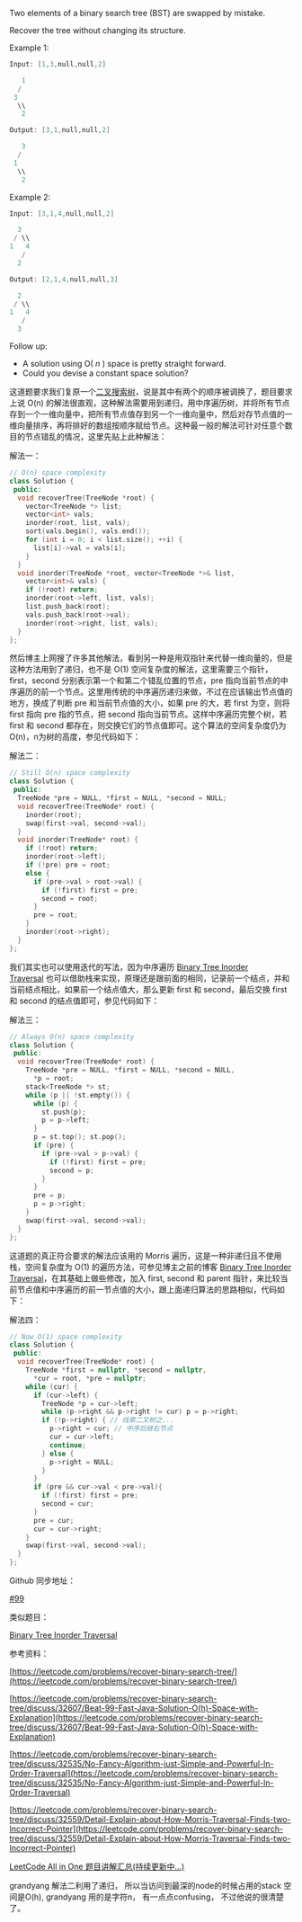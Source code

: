 Two elements of a binary search tree (BST) are swapped by mistake.

Recover the tree without changing its structure.

Example 1:

```cpp
Input: [1,3,null,null,2]

   1
  /
 3
  \\
   2

Output: [3,1,null,null,2]

   3
  /
 1
  \\
   2
```

Example 2:

```cpp
Input: [3,1,4,null,null,2]

  3
 / \\
1   4
   /
  2

Output: [2,1,4,null,null,3]

  2
 / \\
1   4
   /
  3
```

Follow up:

- A solution using O( _n_ ) space is pretty straight forward.
- Could you devise a constant space solution?

这道题要求我们复原一个[二叉搜索树](http://zh.wikipedia.org/wiki/%E4%BA%8C%E5%85%83%E6%90%9C%E5%B0%8B%E6%A8%B9)，说是其中有两个的顺序被调换了，题目要求上说 O(n) 的解法很直观，这种解法需要用到递归，用中序遍历树，并将所有节点存到一个一维向量中，把所有节点值存到另一个一维向量中，然后对存节点值的一维向量排序，再将排好的数组按顺序赋给节点。这种最一般的解法可针对任意个数目的节点错乱的情况，这里先贴上此种解法：

解法一：

```cpp
// O(n) space complexity
class Solution {
 public:
  void recoverTree(TreeNode *root) {
    vector<TreeNode *> list;
    vector<int> vals;
    inorder(root, list, vals);
    sort(vals.begin(), vals.end());
    for (int i = 0; i < list.size(); ++i) {
      list[i]->val = vals[i];
    }
  }
  void inorder(TreeNode *root, vector<TreeNode *>& list,
    vector<int>& vals) {
    if (!root) return;
    inorder(root->left, list, vals);
    list.push_back(root);
    vals.push_back(root->val);
    inorder(root->right, list, vals);
  }
};
```

然后博主上网搜了许多其他解法，看到另一种是用双指针来代替一维向量的，但是这种方法用到了递归，也不是 O(1) 空间复杂度的解法，这里需要三个指针，first，second 分别表示第一个和第二个错乱位置的节点，pre 指向当前节点的中序遍历的前一个节点。这里用传统的中序遍历递归来做，不过在应该输出节点值的地方，换成了判断 pre 和当前节点值的大小，如果 pre 的大，若 first 为空，则将 first 指向 pre 指的节点，把 second 指向当前节点。这样中序遍历完整个树，若 first 和 second 都存在，则交换它们的节点值即可。这个算法的空间复杂度仍为 O(n)，n为树的高度，参见代码如下：

解法二：

```cpp
// Still O(n) space complexity
class Solution {
 public:
  TreeNode *pre = NULL, *first = NULL, *second = NULL;
  void recoverTree(TreeNode* root) {
    inorder(root);
    swap(first->val, second->val);
  }
  void inorder(TreeNode* root) {
    if (!root) return;
    inorder(root->left);
    if (!pre) pre = root;
    else {
      if (pre->val > root->val) {
        if (!first) first = pre;
        second = root;
      }
      pre = root;
    }
    inorder(root->right);
  }
};
```

我们其实也可以使用迭代的写法，因为中序遍历 [Binary Tree Inorder Traversal](http://www.cnblogs.com/grandyang/p/4297300.html) 也可以借助栈来实现，原理还是跟前面的相同，记录前一个结点，并和当前结点相比，如果前一个结点值大，那么更新 first 和 second，最后交换 first 和 second 的结点值即可，参见代码如下：

解法三：

```cpp
// Always O(n) space complexity
class Solution {
 public:
  void recoverTree(TreeNode* root) {
    TreeNode *pre = NULL, *first = NULL, *second = NULL,
      *p = root;
    stack<TreeNode *> st;
    while (p || !st.empty()) {
      while (p) {
        st.push(p);
        p = p->left;
      }
      p = st.top(); st.pop();
      if (pre) {
        if (pre->val > p->val) {
          if (!first) first = pre;
          second = p;
        }
      }
      pre = p;
      p = p->right;
    }
    swap(first->val, second->val);
  }
};
```

这道题的真正符合要求的解法应该用的 Morris 遍历，这是一种非递归且不使用栈，空间复杂度为 O(1) 的遍历方法，可参见博主之前的博客 [Binary Tree Inorder Traversal](http://www.cnblogs.com/grandyang/p/4297300.html)，在其基础上做些修改，加入 first, second 和 parent 指针，来比较当前节点值和中序遍历的前一节点值的大小，跟上面递归算法的思路相似，代码如下：

解法四：

```cpp
// Now O(1) space complexity
class Solution {
 public:
  void recoverTree(TreeNode* root) {
    TreeNode *first = nullptr, *second = nullptr,
      *cur = root, *pre = nullptr;
    while (cur) {
      if (cur->left) {
        TreeNode *p = cur->left;
        while (p->right && p->right != cur) p = p->right;
        if (!p->right) { // 线索二叉树之...
          p->right = cur; // 中序后继右节点
          cur = cur->left;
          continue;
        } else {
          p->right = NULL;
        }  
      }
      if (pre && cur->val < pre->val){
        if (!first) first = pre;
        second = cur;
      }
      pre = cur;
      cur = cur->right;
    }
    swap(first->val, second->val);
  }
};
```

Github 同步地址：

[#99](https://github.com/grandyang/leetcode/issues/99)

类似题目：

[Binary Tree Inorder Traversal](http://www.cnblogs.com/grandyang/p/4297300.html)

参考资料：

[https://leetcode.com/problems/recover-binary-search-tree/](https://leetcode.com/problems/recover-binary-search-tree/)

[](https://leetcode.com/problems/recover-binary-search-tree/discuss/32607/Beat-99-Fast-Java-Solution-O(h)-Space-with-Explanation)[https://leetcode.com/problems/recover-binary-search-tree/discuss/32607/Beat-99-Fast-Java-Solution-O(h)-Space-with-Explanation](https://leetcode.com/problems/recover-binary-search-tree/discuss/32607/Beat-99-Fast-Java-Solution-O(h)-Space-with-Explanation)

[https://leetcode.com/problems/recover-binary-search-tree/discuss/32535/No-Fancy-Algorithm-just-Simple-and-Powerful-In-Order-Traversal](https://leetcode.com/problems/recover-binary-search-tree/discuss/32535/No-Fancy-Algorithm-just-Simple-and-Powerful-In-Order-Traversal)

[https://leetcode.com/problems/recover-binary-search-tree/discuss/32559/Detail-Explain-about-How-Morris-Traversal-Finds-two-Incorrect-Pointer](https://leetcode.com/problems/recover-binary-search-tree/discuss/32559/Detail-Explain-about-How-Morris-Traversal-Finds-two-Incorrect-Pointer)

[LeetCode All in One 题目讲解汇总(持续更新中...)](http://www.cnblogs.com/grandyang/p/4606334.html)

grandyang 解法二利用了递归， 所以当访问到最深的node的时候占用的stack 空间是O(h), grandyang 用的是字符n， 有一点点confusing， 不过他说的很清楚了。